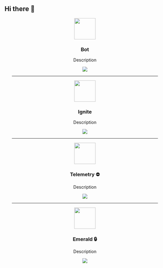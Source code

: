 ## Hi there 👋

<div class="container">
  <ul>
    <div align="center">
      <img width="70" height="70" src="https://i.imgur.com/o6ZvCUJ.png" /> 
      <h3>Bot</h3>
      <p align="center">Description</p>
      <a href="https://github.com/Nisru-Projects/NisruBot"><img src="https://img.shields.io/badge/Nisru-Bot-purple"/></a>
    </div>
    <hr />
    <div align="center">
      <img width="70" height="70" src="https://i.imgur.com/uL47LMc.png" /> 
      <h3>Ignite</h3>
      <p align="center">Description</p>
      <a href="https://github.com/Nisru-Projects/NisruIgnite"><img src="https://img.shields.io/badge/Nisru-Ignite-red"/></a>
    </div>
    <hr />
    <div align="center">
      <img width="70" height="70" src="https://i.imgur.com/zCH2bsd.png" /> 
      <h3>Telemetry ⛔</h3>
      <p align="center">Description</p>
      <a href="https://github.com/Nisru-Projects/NisruTelemetry"><img src="https://img.shields.io/badge/Nisru-Telemetry-yellow"/></a>
    </div>
    <hr />
    <div align="center">
      <img width="70" height="70" src="https://i.imgur.com/9vhemcd.png" /> 
      <h3>Emerald 🔒</h3>
      <p align="center">Description</p>
      <a href="https://github.com/Nisru-Projects/NisruEmerald"><img src="https://img.shields.io/badge/Nisru-Emerald-green"/></a>
    </div>
  </ul>
</div>
